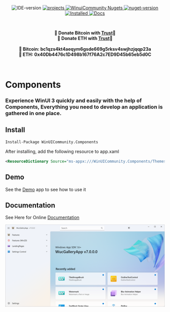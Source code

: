 ﻿<p align="center">
    <img alt="IDE-version" src="https://img.shields.io/badge/IDE-vs2022-red"/>
    <a href="https://github.com/WinUICommunity">
        <img alt="projects" src="https://img.shields.io/badge/WinUICommunity-Projects-green"></img>
    </a> 
    <a href="https://www.nuget.org/profiles/WinUICommunity">
        <img alt="WinuiCommunity Nugets" src="https://img.shields.io/badge/WinUICommunity-Nugets-green"></img>
    </a> 
    <a href="https://www.nuget.org/packages/WinUICommunity.Components">
        <img alt="nuget-version" src="https://img.shields.io/nuget/v/WinUICommunity.Components.svg"></img>
    </a> 
    <a href="https://www.nuget.org/packages/WinUICommunity.Components">
        <img alt="Installed" src="https://img.shields.io/nuget/dt/WinUICommunity.Components?color=brightgreen&label=Installs"></img>
    </a> 
    <a href="https://ghost1372.github.io/winUICommunity/">
        <img alt="Docs" src="https://img.shields.io/badge/Document-Here-critical"></img>
    </a> 
</p>

<br>
<p align="center">
	<b>🙌 Donate Bitcoin with <a href="https://link.trustwallet.com/send?coin=0&address=bc1qzs4kt4aeqym6gsde669g5rksv4swjhzjqqp23a">Trust</a>🙌</b><br>
	<b>🙌 Donate ETH with <a href="https://link.trustwallet.com/send?coin=60&address=0x40Db4476c1D498b167f76A2c7ED9D45b65eb5d0C">Trust</a>🙌</b><br><br>
	<b>🙌 Bitcoin: bc1qzs4kt4aeqym6gsde669g5rksv4swjhzjqqp23a<br></b>
	<b>🙌 ETH: 0x40Db4476c1D498b167f76A2c7ED9D45b65eb5d0C</b>
</p>
<br>

# Components
 
### Experience WinUI 3 quickly and easily with the help of Components, Everything you need to develop an application is gathered in one place.


## Install
```
Install-Package WinUICommunity.Components
```

After installing, add the following resource to app.xaml

```xml
<ResourceDictionary Source="ms-appx:///WinUICommunity.Components/Themes/Generic.xaml" />
```

## Demo

See the [Demo](https://github.com/WinUICommunity/WinUICommunity) app to see how to use it

## Documentation

See Here for Online [Documentation](https://ghost1372.github.io/winUICommunity/)

![GalleryApp](https://raw.githubusercontent.com/WinUICommunity/Resources/main/WinUICommunityDocs/GalleryApp.png)
